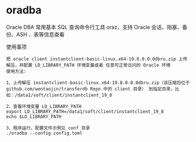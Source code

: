 # oradba
Oracle DBA 常用基本 SQL 查询命令行工具 oraz，支持 Oracle 会话、阻塞、备份、ASH 、表等信息查看

使用事项

```
把 oracle client instantclient-basic-linux.x64-19.8.0.0.0dbru.zip 上传解压，并配置 LD_LIBRARY_PATH 环境变量或者 任意可正常访问的 Oracle 环境
使用方法:

1、上传解压 instantclient-basic-linux.x64-19.8.0.0.0dbru.zip（该压缩包位于 github.com/wentaojin/transferdb Repo 中的 client 目录） 到指定目录，比如：/data1/soft/client/instantclient_19_8

2、查看环境变量 LD_LIBRARY_PATH
export LD_LIBRARY_PATH=/data1/soft/client/instantclient_19_8
echo $LD_LIBRARY_PATH

3、程序运行，配置文件示例见 conf 目录
./oradba --config config.toml
```

